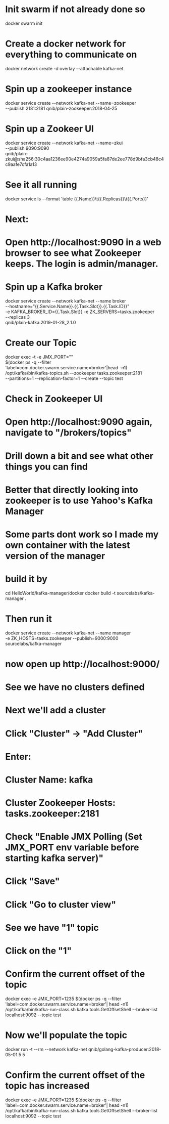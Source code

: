 # Init swarm if not already done so
docker swarm init

# Create a docker network for everything to communicate on
docker network create -d overlay --attachable kafka-net

# Spin up a zookeeper instance
docker service create --network kafka-net --name=zookeeper \
          --publish 2181:2181 qnib/plain-zookeeper:2018-04-25
          
# Spin up a Zookeer UI 
docker service create --network kafka-net --name=zkui \
          --publish 9090:9090 \
          qnib/plain-zkui@sha256:30c4aa1236ee90e4274a9059a5fa87de2ee778d9bfa3cb48c4c9aafe7cfa1a13
          
# See it all running
docker service ls --format 'table {{.Name}}\t{{.Replicas}}\t{{.Ports}}'

# Next:
# Open http://localhost:9090 in a web browser to see what Zookeeper keeps. The login is admin/manager.

# Spin up a Kafka broker
docker service create --network kafka-net --name broker \
         --hostname="{{.Service.Name}}.{{.Task.Slot}}.{{.Task.ID}}" \
         -e KAFKA_BROKER_ID={{.Task.Slot}} -e ZK_SERVERS=tasks.zookeeper \
         --replicas 3 \
         qnib/plain-kafka:2019-01-28_2.1.0

# Create our Topic
docker exec -t -e JMX_PORT="" \
	$(docker ps -q --filter 'label=com.docker.swarm.service.name=broker'|head -n1) \
	/opt/kafka/bin/kafka-topics.sh --zookeeper tasks.zookeeper:2181 \
	--partitions=1 --replication-factor=1 --create --topic test

# Check in Zookeeper UI
# Open http://localhost:9090 again, navigate to "/brokers/topics"
# Drill down a bit and see what other things you can find

# Better that directly looking into zookeeper is to use Yahoo's Kafka Manager
# Some parts dont work so I made my own container with the latest version of the manager
# build it by 
cd HelloWorld/kafka-manager/docker
docker build -t sourcelabs/kafka-manager .

# Then run it
docker service create --network kafka-net --name manager \
          -e ZK_HOSTS=tasks.zookeeper --publish=9000:9000 \
		  sourcelabs/kafka-manager
# now open up http://localhost:9000/

# See we have no clusters defined
# Next we'll add a cluster
# Click "Cluster" -> "Add Cluster"

# Enter:
#	Cluster Name: kafka
# 	Cluster Zookeeper Hosts: tasks.zookeeper:2181
#   Check "Enable JMX Polling (Set JMX_PORT env variable before starting kafka server)"
# 	Click "Save"
# 	Click "Go to cluster view"
#   See we have "1" topic
#	Click on the "1"

# Confirm the current offset of the topic 
docker exec -e JMX_PORT=1235 $(docker ps -q --filter 'label=com.docker.swarm.service.name=broker'| head -n1) \
/opt/kafka/bin/kafka-run-class.sh kafka.tools.GetOffsetShell --broker-list localhost:9092 --topic test

# Now we'll populate the topic
docker run -t --rm --network kafka-net qnib/golang-kafka-producer:2018-05-01.5 5

# Confirm the current offset of the topic has increased
docker exec -e JMX_PORT=1235 $(docker ps -q --filter 'label=com.docker.swarm.service.name=broker'| head -n1) \
/opt/kafka/bin/kafka-run-class.sh kafka.tools.GetOffsetShell --broker-list localhost:9092 --topic test














